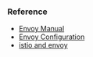 ### Reference
* [Envoy Manual](https://www.lijiaocn.com/soft/envoy/)
* [Envoy Configuration](https://www.envoyproxy.io/docs/envoy/latest/configuration/configuration)
* [istio and envoy](https://www.youtube.com/watch?v=16fgzklcF7Y&t=7m45s)
